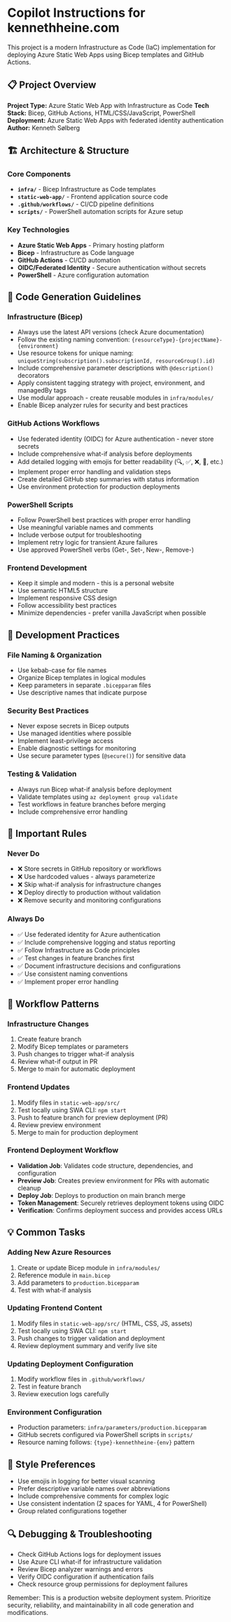 # Copilot Instructions for kennethheine.com

This project is a modern Infrastructure as Code (IaC) implementation for deploying Azure Static Web Apps using Bicep templates and GitHub Actions.

## 📋 Project Overview

**Project Type:** Azure Static Web App with Infrastructure as Code
**Tech Stack:** Bicep, GitHub Actions, HTML/CSS/JavaScript, PowerShell
**Deployment:** Azure Static Web Apps with federated identity authentication
**Author:** Kenneth Sølberg

## 🏗️ Architecture & Structure

### Core Components
- **`infra/`** - Bicep Infrastructure as Code templates
- **`static-web-app/`** - Frontend application source code
- **`.github/workflows/`** - CI/CD pipeline definitions
- **`scripts/`** - PowerShell automation scripts for Azure setup

### Key Technologies
- **Azure Static Web Apps** - Primary hosting platform
- **Bicep** - Infrastructure as Code language
- **GitHub Actions** - CI/CD automation
- **OIDC/Federated Identity** - Secure authentication without secrets
- **PowerShell** - Azure configuration automation

## 🎯 Code Generation Guidelines

### Infrastructure (Bicep)
- Always use the latest API versions (check Azure documentation)
- Follow the existing naming convention: `{resourceType}-{projectName}-{environment}`
- Use resource tokens for unique naming: `uniqueString(subscription().subscriptionId, resourceGroup().id)`
- Include comprehensive parameter descriptions with `@description()` decorators
- Apply consistent tagging strategy with project, environment, and managedBy tags
- Use modular approach - create reusable modules in `infra/modules/`
- Enable Bicep analyzer rules for security and best practices

### GitHub Actions Workflows
- Use federated identity (OIDC) for Azure authentication - never store secrets
- Include comprehensive what-if analysis before deployments
- Add detailed logging with emojis for better readability (🔍, ✅, ❌, 🚀, etc.)
- Implement proper error handling and validation steps
- Create detailed GitHub step summaries with status information
- Use environment protection for production deployments

### PowerShell Scripts
- Follow PowerShell best practices with proper error handling
- Use meaningful variable names and comments
- Include verbose output for troubleshooting
- Implement retry logic for transient Azure failures
- Use approved PowerShell verbs (Get-, Set-, New-, Remove-)

### Frontend Development
- Keep it simple and modern - this is a personal website
- Use semantic HTML5 structure
- Implement responsive CSS design
- Follow accessibility best practices
- Minimize dependencies - prefer vanilla JavaScript when possible

## 🔧 Development Practices

### File Naming & Organization
- Use kebab-case for file names
- Organize Bicep templates in logical modules
- Keep parameters in separate `.bicepparam` files
- Use descriptive names that indicate purpose

### Security Best Practices
- Never expose secrets in Bicep outputs
- Use managed identities where possible
- Implement least-privilege access
- Enable diagnostic settings for monitoring
- Use secure parameter types (`@secure()`) for sensitive data

### Testing & Validation
- Always run Bicep what-if analysis before deployment
- Validate templates using `az deployment group validate`
- Test workflows in feature branches before merging
- Include comprehensive error handling

## 🚨 Important Rules

### Never Do
- ❌ Store secrets in GitHub repository or workflows
- ❌ Use hardcoded values - always parameterize
- ❌ Skip what-if analysis for infrastructure changes
- ❌ Deploy directly to production without validation
- ❌ Remove security and monitoring configurations

### Always Do
- ✅ Use federated identity for Azure authentication
- ✅ Include comprehensive logging and status reporting
- ✅ Follow Infrastructure as Code principles
- ✅ Test changes in feature branches first
- ✅ Document infrastructure decisions and configurations
- ✅ Use consistent naming conventions
- ✅ Implement proper error handling

## 🔄 Workflow Patterns

### Infrastructure Changes
1. Create feature branch
2. Modify Bicep templates or parameters
3. Push changes to trigger what-if analysis
4. Review what-if output in PR
5. Merge to main for automatic deployment

### Frontend Updates
1. Modify files in `static-web-app/src/`
2. Test locally using SWA CLI: `npm start`
3. Push to feature branch for preview deployment (PR)
4. Review preview environment
5. Merge to main for production deployment

### Frontend Deployment Workflow
- **Validation Job**: Validates code structure, dependencies, and configuration
- **Preview Job**: Creates preview environment for PRs with automatic cleanup
- **Deploy Job**: Deploys to production on main branch merge
- **Token Management**: Securely retrieves deployment tokens using OIDC
- **Verification**: Confirms deployment success and provides access URLs

## 💡 Common Tasks

### Adding New Azure Resources
1. Create or update Bicep module in `infra/modules/`
2. Reference module in `main.bicep`
3. Add parameters to `production.bicepparam`
4. Test with what-if analysis

### Updating Frontend Content
1. Modify files in `static-web-app/src/` (HTML, CSS, JS, assets)
2. Test locally using SWA CLI: `npm start`
3. Push changes to trigger validation and deployment
4. Review deployment summary and verify live site

### Updating Deployment Configuration
1. Modify workflow files in `.github/workflows/`
2. Test in feature branch
3. Review execution logs carefully

### Environment Configuration
- Production parameters: `infra/parameters/production.bicepparam`
- GitHub secrets configured via PowerShell scripts in `scripts/`
- Resource naming follows: `{type}-kennethheine-{env}` pattern

## 🎨 Style Preferences

- Use emojis in logging for better visual scanning
- Prefer descriptive variable names over abbreviations
- Include comprehensive comments for complex logic
- Use consistent indentation (2 spaces for YAML, 4 for PowerShell)
- Group related configurations together

## 🔍 Debugging & Troubleshooting

- Check GitHub Actions logs for deployment issues
- Use Azure CLI what-if for infrastructure validation
- Review Bicep analyzer warnings and errors
- Verify OIDC configuration if authentication fails
- Check resource group permissions for deployment failures

Remember: This is a production website deployment system. Prioritize security, reliability, and maintainability in all code generation and modifications.
